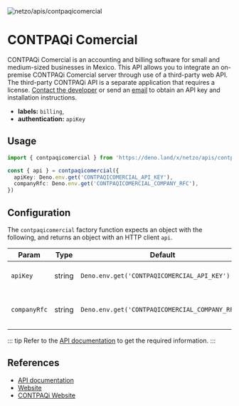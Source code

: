 <img src="https://raw.githubusercontent.com/netzo/netzo/main/assets/apis/contpaqicomercial.svg" alt="netzo/apis/contpaqicomercial" class="mb-5 w-75px">

# CONTPAQi Comercial

CONTPAQi Comercial is an accounting and billing software for small and medium-sized businesses in Mexico. This API allows you to integrate an on-premise CONTPAQi Comercial server through use of a third-party web API. The third-party CONTPAQi API is a separate application that requires a license. [Contact the developer](https://www.arsoft.net/) or send an [email](mailto:andres@arsoft.net) to obtain an API key and installation instructions.

- **labels:** `billing`,
- **authentication:** `apiKey`

## Usage

```ts
import { contpaqicomercial } from 'https://deno.land/x/netzo/apis/contpaqicomercial/mod.ts'

const { api } = contpaqicomercial({
  apiKey: Deno.env.get('CONTPAQICOMERCIAL_API_KEY'),
  companyRfc: Deno.env.get('CONTPAQICOMERCIAL_COMPANY_RFC'),
})
```

## Configuration

The `contpaqicomercial` factory function expects an object with the following, and returns an object with an HTTP client `api`.

| Param         | Type   | Default                                       | Description                           |
|---------------|--------|-----------------------------------------------|---------------------------------------|
| `apiKey`      | string | `Deno.env.get('CONTPAQICOMERCIAL_API_KEY')`      | the api key to use for authentication |
| `companyRfc` | string | `Deno.env.get('CONTPAQICOMERCIAL_COMPANY_RFC')` | the rfc (mexican taxId) of the company               |


::: tip Refer to the [API documentation](https://github.com/AndresRamos/ARSoftware.Contpaqi.Comercial.Api/wiki) to get the required information.
:::


## References

- [API documentation](https://github.com/AndresRamos/ARSoftware.Contpaqi.Comercial.Api/wiki)
- [Website](https://www.arsoft.net/)
- [CONTPAQi Website](https://www.contpaqi.com)
